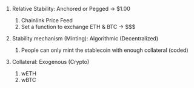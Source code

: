 
1. Relative Stability: Anchored or Pegged -> $1.00
   1. Chainlink Price Feed
   2. Set a function to exchange ETH & BTC -> $$$

2. Stability mechanism (Minting): Algorithmic (Decentralized)
   1. People can only mint the stablecoin with enough collateral (coded)

3. Collateral: Exogenous (Crypto)
   1. wETH
   2. wBTC